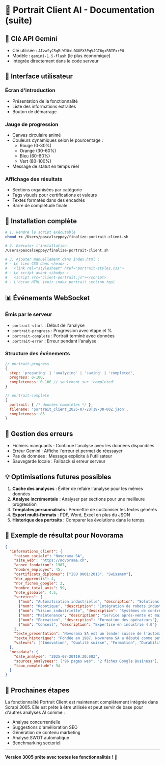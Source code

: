 # 🤖 Portrait Client AI - Documentation (suite)

## 🔑 Clé API Gemini
- Clé utilisée : `AIzaSyC5qM-WJ8xL0GUPX3PqVJGI6gxRBIFxrPU`
- Modèle : `gemini-1.5-flash` (le plus économique)
- Intégrée directement dans le code serveur

## 🎨 Interface utilisateur

### Écran d'introduction
- Présentation de la fonctionnalité
- Liste des informations extraites
- Bouton de démarrage

### Jauge de progression
- Canvas circulaire animé
- Couleurs dynamiques selon le pourcentage :
  - Rouge (0-30%)
  - Orange (30-60%)
  - Bleu (60-80%)
  - Vert (80-100%)
- Message de statut en temps réel

### Affichage des résultats
- Sections organisées par catégorie
- Tags visuels pour certifications et valeurs
- Textes formatés dans des encadrés
- Barre de complétude finale

## 🔧 Installation complète

```bash
# 1. Rendre le script exécutable
chmod +x /Users/pascalseppey/finalize-portrait-client.sh

# 2. Exécuter l'installation
/Users/pascalseppey/finalize-portrait-client.sh

# 3. Ajouter manuellement dans index.html :
# - Le lien CSS dans <head> :
#   <link rel="stylesheet" href="portrait-styles.css">
# - Le script avant </body> :
#   <script src="client-portrait.js"></script>
# - L'écran HTML (voir index_portrait_section.tmp)
```

## 📊 Événements WebSocket

### Émis par le serveur
- `portrait-start` : Début de l'analyse
- `portrait-progress` : Progression avec étape et %
- `portrait-complete` : Portrait terminé avec données
- `portrait-error` : Erreur pendant l'analyse

### Structure des événements
```javascript
// portrait-progress
{
  step: 'preparing' | 'analyzing' | 'saving' | 'completed',
  progress: 0-100,
  completeness: 0-100 // seulement sur 'completed'
}

// portrait-complete
{
  portrait: { /* données complètes */ },
  filename: 'portrait_client_2025-07-20T19-30-00Z.json',
  completeness: 85
}
```

## 🐛 Gestion des erreurs

- Fichiers manquants : Continue l'analyse avec les données disponibles
- Erreur Gemini : Affiche l'erreur et permet de réessayer
- Pas de données : Message explicite à l'utilisateur
- Sauvegarde locale : Fallback si erreur serveur

## 💡 Optimisations futures possibles

1. **Cache des analyses** : Éviter de refaire l'analyse pour les mêmes données
2. **Analyse incrémentale** : Analyser par sections pour une meilleure progression
3. **Templates personnalisés** : Permettre de customiser les textes générés
4. **Export multi-formats** : PDF, Word, Excel en plus du JSON
5. **Historique des portraits** : Comparer les évolutions dans le temps

## 🎯 Exemple de résultat pour Novorama

```json
{
  "informations_client": {
    "raison_sociale": "Novorama SA",
    "site_web": "https://novorama.ch",
    "annee_fondation": 1987,
    "nombre_employes": 45,
    "certificats_diplomes": ["ISO 9001:2015", "Swissmem"],
    "nbr_apprentis": 4,
    "nbr_fiches_google": 2,
    "nombre_total_avis": 59,
    "note_globale": 4.5,
    "services": [
      {"nom": "Automatisation industrielle", "description": "Solutions d'automatisation sur mesure"},
      {"nom": "Robotique", "description": "Intégration de robots industriels"},
      {"nom": "Vision industrielle", "description": "Systèmes de contrôle par vision"},
      {"nom": "Maintenance", "description": "Service après-vente et maintenance"},
      {"nom": "Formation", "description": "Formation des opérateurs"},
      {"nom": "Conseil", "description": "Expertise en industrie 4.0"}
    ],
    "texte_presentation": "Novorama SA est un leader suisse de l'automatisation industrielle depuis plus de 35 ans. Basée en Suisse romande avec des sites à Aigle et Monthey, l'entreprise propose des solutions innovantes pour l'industrie 4.0. Forte de son équipe de 45 collaborateurs qualifiés, Novorama accompagne ses clients dans leur transformation digitale avec des technologies de pointe en robotique et vision industrielle.",
    "texte_historique": "Fondée en 1987, Novorama SA a débuté comme petit atelier d'automatisation à Aigle. Au fil des décennies, l'entreprise s'est développée pour devenir un acteur majeur de l'industrie 4.0 en Suisse romande. L'ouverture du site de Monthey en 2005 a marqué une étape importante de son expansion. Aujourd'hui, Novorama est reconnue pour son expertise technique et son engagement dans la formation des jeunes.",
    "valeurs": ["Innovation", "Qualité suisse", "Formation", "Durabilité", "Service client", "Excellence technique"]
  },
  "metadata": {
    "date_analyse": "2025-07-20T19:30:00Z",
    "sources_analysees": ["96 pages web", "2 fiches Google Business"],
    "taux_completude": 94
  }
}
```

## 🚀 Prochaines étapes

La fonctionnalité Portrait Client est maintenant complètement intégrée dans Scrapi 3005. Elle est prête à être utilisée et peut servir de base pour d'autres analyses AI comme :

- Analyse concurrentielle
- Suggestions d'amélioration SEO
- Génération de contenu marketing
- Analyse SWOT automatique
- Benchmarking sectoriel

---

**Version 3005 prête avec toutes les fonctionnalités !** 🎉
